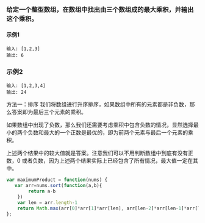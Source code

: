 ### 给定一个整型数组，在数组中找出由三个数组成的最大乘积，并输出这个乘积。

#### 示例1

```
输入: [1,2,3]
输出: 6
```

### 示例2

```
输入: [1,2,3,4]
输出: 24
```


方法一：排序
我们将数组进行升序排序，如果数组中所有的元素都是非负数，那么答案即为最后三个元素的乘积。

如果数组中出现了负数，那么我们还需要考虑乘积中包含负数的情况，显然选择最小的两个负数和最大的一个正数是最优的，即为前两个元素与最后一个元素的乘积。

上述两个结果中的较大值就是答案。注意我们可以不用判断数组中到底有没有正数，0 或者负数，因为上述两个结果实际上已经包含了所有情况，最大值一定在其中。


```js
var maximumProduct = function(nums) {
   var arr=nums.sort(function(a,b){
		return a-b
	})
    var len = arr.length-1
    return Math.max(arr[0]*arr[1]*arr[len], arr[len-2]*arr[len-1]*arr[len])
};
```